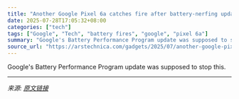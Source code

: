 ```yaml
---
title: "Another Google Pixel 6a catches fire after battery-nerfing update"
date: 2025-07-28T17:05:32+08:00
categories: ["tech"]
tags: ["Google", "Tech", "battery fires", "google", "pixel 6a"]
summary: "Google's Battery Performance Program update was supposed to stop this."
source_url: "https://arstechnica.com/gadgets/2025/07/another-google-pixel-6a-catches-fire-after-battery-nerfing-update/"
---
```


Google's Battery Performance Program update was supposed to stop this.

---

*来源: [原文链接](https://arstechnica.com/gadgets/2025/07/another-google-pixel-6a-catches-fire-after-battery-nerfing-update/)*
